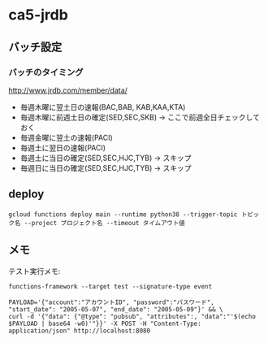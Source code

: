 # ca5-jrdb


## バッチ設定
### バッチのタイミング
http://www.jrdb.com/member/data/

- 毎週木曜に翌土日の速報(BAC,BAB, KAB,KAA,KTA)
- 毎週木曜に前週土日の確定(SED,SEC,SKB)
    → ここで前週全日チェックしておく
- 毎週金曜に翌土の速報(PACI)
- 毎週土に翌日の速報(PACI)
- 毎週土に当日の確定(SED,SEC,HJC,TYB)
    → スキップ
- 毎週日に当日の確定(SED,SEC,HJC,TYB)
    → スキップ
## deploy
```
gcloud functions deploy main --runtime python38 --trigger-topic トピック名 --project プロジェクト名 --timeout タイムアウト値
```

## メモ
テスト実行メモ:

```
functions-framework --target test --signature-type event

PAYLOAD='{"account":"アカウントID", "password":"パスワード", "start_date": "2005-05-07", "end_date": "2005-05-09"}' && \
curl -d '{"data": {"@type": "pubsub", "attributes":, "data":"'$(echo $PAYLOAD | base64 -w0)'"}}' -X POST -H "Content-Type: application/json" http://localhost:8080
```


